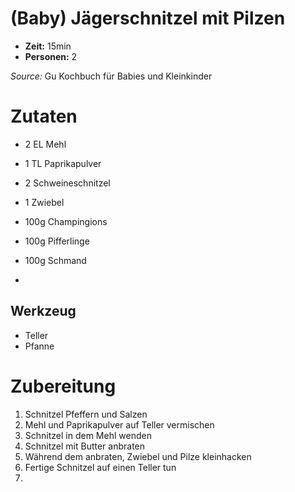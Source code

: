 # (Baby) Jägerschnitzel mit Pilzen

* **Zeit:**  15min
* **Personen:** 2 

*Source:* Gu Kochbuch für Babies und Kleinkinder

# Zutaten
* 2 EL Mehl
* 1 TL Paprikapulver

* 2 Schweineschnitzel

* 1 Zwiebel
* 100g Champingions
* 100g Pifferlinge
* 100g Schmand
* 

## Werkzeug
* Teller
* Pfanne


# Zubereitung
1. Schnitzel Pfeffern und Salzen
2. Mehl und Paprikapulver auf Teller vermischen
3. Schnitzel in dem Mehl wenden
4. Schnitzel mit Butter anbraten
5. Während dem anbraten, Zwiebel und Pilze kleinhacken
6. Fertige Schnitzel auf einen Teller tun
7.   